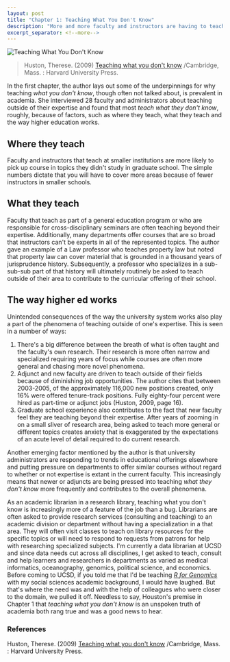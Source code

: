 ```yaml
---
layout: post
title: "Chapter 1: Teaching What You Don't Know"
description: "More and more faculty and instructors are having to teach outside their expertise."
excerpt_separator: <!--more-->
---
```

![Teaching What You Don't Know](http://images.gr-assets.com/books/1348408522l/7300305.jpg)
>Huston, Therese. (2009) [Teaching what you don't know](https://www.amazon.com/Teaching-What-You-Dont-Know/dp/0674066170) /Cambridge, Mass. : Harvard University Press.

In the first chapter, the author lays out some of the underpinnings for why teaching *what you don't know*, though often not talked about, is  prevalent in academia.  She interviewed 28 faculty and administrators about teaching outside of their expertise and found that most *teach what they don't know*, roughly, because of factors, such as where they teach, what they teach and the way higher education works. 

## Where  they teach 
Faculty and instructors that teach at smaller institutions are more likely to pick up course in topics they didn't study in graduate school.  The simple numbers dictate that you will have to cover more areas because of fewer instructors in smaller schools. 

## What  they teach 
Faculty that teach as part of a general education program or who are responsible for  cross-disciplinary seminars are often teaching beyond their expertise.  Additionally, many departments offer courses that are so broad that instructors can't be experts in all of the represented topics.  The author gave an example of a Law professor who teaches property law but noted that property law can cover material that is grounded in a thousand years of jurisprudence history.  Subsequently, a professor who specializes in a sub-sub-sub part of that history will ultimately routinely be asked to teach outside of their area to contribute to the curricular offering of their school. 

<!--more-->

## The way higher ed works
Unintended consequences of the way the university system works also play a part of the phenomena of teaching outside of one's expertise.  This is seen in a number of ways: 

1. There's a big difference between the breath of what  is often taught and the faculty's own research.  Their research is more often narrow and specialized requiring years of focus while courses are often more general and chasing more novel phenomena. 
2.  Adjunct and new faculty are driven to teach outside of their fields because of diminishing job opportunities. The author cites that between 2003-2005, of the approximately 116,000 new positions created, only 16% were offered tenure-track positions.  Fully eighty-four percent were hired as part-time or adjunct jobs (Huston, 2009, page 16). 
3. Graduate school experience also contributes to the fact that new faculty feel they are teaching beyond their expertise. After years of zooming in on a small sliver of research area, being asked to teach more general or different topics creates anxiety that is exaggerated by the expectations of an acute level of detail required to do current research. 
 
Another emerging factor mentioned by the author is that university administrators are responding to trends in educational offerings elsewhere and putting pressure on departments to offer similar courses without regard to whether or not expertise is extant in the current faculty.  This increasingly means that newer or adjuncts are being pressed into teaching *what they don't know* more frequently and contributes to the overall phenomena. 

As an academic librarian in a research library, teaching what you don't know is increasingly more of a feature of the job than a bug.  Librarians are often asked to provide research services (consulting and teaching) to an academic division or department without having a specialization in a that area. They will often visit classes to teach on library resources for the specific topics or will need to respond to requests from patrons for help with researching specialized subjects.  I'm currently a data librarian at UCSD and since data needs cut across all disciplines, I get asked to teach, consult and help learners and researchers in departments as varied as medical informatics, oceanography, genomics, political science, and economics. Before coming to UCSD, if you told me that I'd be teaching *[R for Genomics](http://www.datacarpentry.org/lessons/#genomics-workshop)* with my social sciences academic background, I would have laughed.  But that's where the need was and with the help of colleagues who were closer to the domain, we pulled it off.  Needless to say, Houston's premise in Chapter 1 that *teaching what you don't know* is an unspoken truth of academia both rang true and was a good news to hear. 

### References 

Huston, Therese. (2009) [Teaching what you don't know](https://www.amazon.com/Teaching-What-You-Dont-Know/dp/0674066170) /Cambridge, Mass. : Harvard University Press.